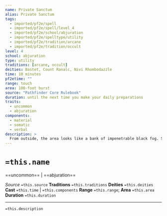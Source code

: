 ```yaml
---
name: Private Sanctum
alias: Private Sanctum
tags:
  - imported/pf2e/spell
  - imported/pf2e/spell/level_4
  - imported/pf2e/school/abjuration
  - imported/pf2e/spelltype/utility
  - imported/pf2e/tradition/arcane
  - imported/pf2e/tradition/occult
level: 4
school: abjuration
type: utility
traditions: [arcane, occult]
deities: Bastet, Count Ranalc, Nivi Rhombodazzle
time: 10 minutes
pf2etime: ""
range: touch
area: 100-foot burst
source: "Pathfinder Core Rulebook"
duration: until the next time you make your daily preparations
traits:
  - uncommon
  - abjuration
components:
  - material
  - somatic
  - verbal
description: >
  From outside, the area looks like a bank of impenetrable black fog. Sensory stimuli (such as sounds, smells, and light) don't pass from inside the area to outside the area. Scrying spells can't perceive any stimuli from the area, and mind-reading effects don't work in the area.
---
```

# `=this.name`
==uncommon== | ==abjuration==

*Source* `=this.source`
**Traditions** `=this.traditions`
**Deities** `=this.deities`
**Cast** `=this.time` | `=this.components`
**Range** `=this.range`; **Area** `=this.area`
**Duration** `=this.duration`

***
`=this.description`